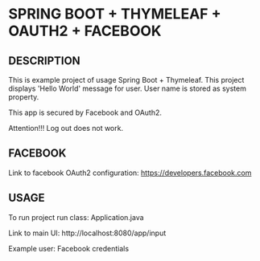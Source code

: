 SPRING BOOT + THYMELEAF + OAUTH2 + FACEBOOK
===========================================


DESCRIPTION
-----------

This is example project of usage Spring Boot + Thymeleaf.
This project displays 'Hello World' message for user.
User name is stored as system property.

This app is secured by Facebook and OAuth2.

Attention!!!
Log out does not work.


FACEBOOK
--------

Link to facebook OAuth2 configuration:
https://developers.facebook.com
  

USAGE
-----

To run project run class: 
Application.java

Link to main UI:
http://localhost:8080/app/input

Example user:
Facebook credentials